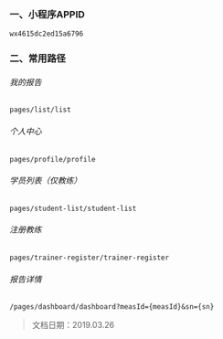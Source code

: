 ### 一、小程序APPID

~~~
wx4615dc2ed15a6796
~~~



### 二、常用路径

###### 我的报告

~~~
pages/list/list
~~~

###### 个人中心

~~~
pages/profile/profile
~~~

###### 学员列表（仅教练）

~~~
pages/student-list/student-list
~~~

###### 注册教练

~~~
pages/trainer-register/trainer-register
~~~

###### 报告详情

```
/pages/dashboard/dashboard?measId={measId}&sn={sn}
```



> 文档日期：2019.03.26
